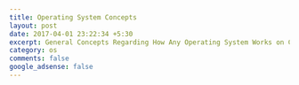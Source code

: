 ```yaml
---
title: Operating System Concepts
layout: post
date: 2017-04-01 23:22:34 +5:30
excerpt: General Concepts Regarding How Any Operating System Works on Controller or Processor.
category: os
comments: false
google_adsense: false
---
```

